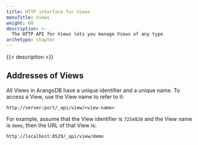 ```yaml
---
title: HTTP interface for Views
menuTitle: Views
weight: 60
description: >-
  The HTTP API for Views lets you manage Views of any type
archetype: chapter
---
```

{{< description >}}

## Addresses of Views

All Views in ArangoDB have a unique identifier and a unique
name. To access a View, use the View name to refer to it:

```
http://server:port/_api/view/<view-name>
```

For example, assume that the View identifier is `7254820` and
the View name is `demo`, then the URL of that View is:

```
http://localhost:8529/_api/view/demo
```
